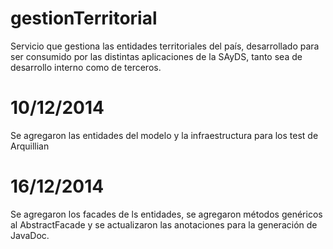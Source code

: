gestionTerritorial
==================
Servicio que gestiona las entidades territoriales del país, desarrollado para ser consumido por las distintas aplicaciones de la SAyDS, tanto sea de desarrollo interno como de terceros.

10/12/2014
==========
Se agregaron las entidades del modelo y la infraestructura para los test de Arquillian

16/12/2014
==========
Se agregaron los facades de ls entidades, se agregaron métodos genéricos al AbstractFacade y se actualizaron las anotaciones para la generación de JavaDoc.
